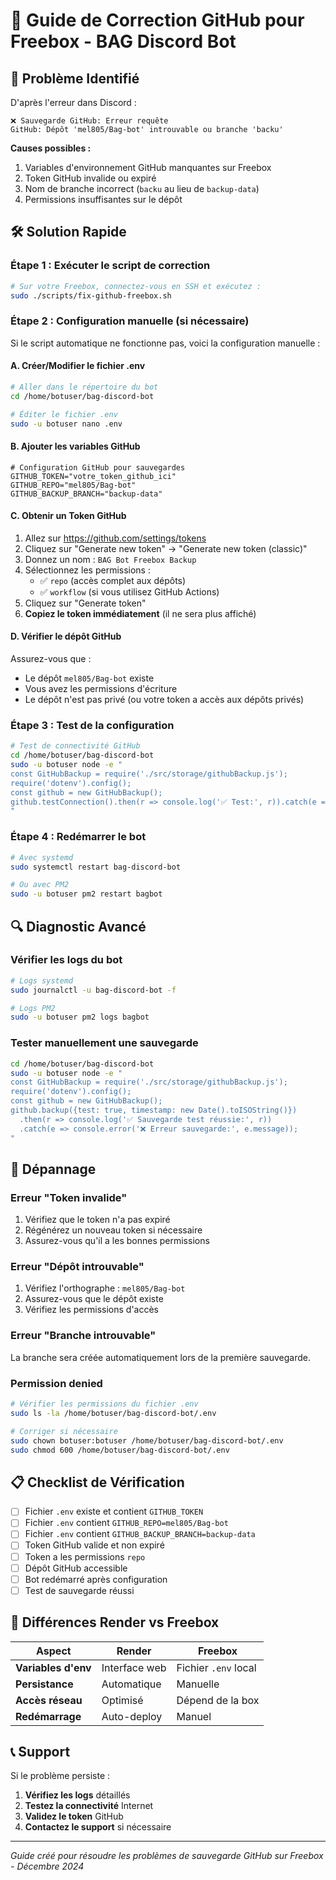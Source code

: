 # 🔧 Guide de Correction GitHub pour Freebox - BAG Discord Bot

## 🚨 Problème Identifié

D'après l'erreur dans Discord :
```
❌ Sauvegarde GitHub: Erreur requête
GitHub: Dépôt 'mel805/Bag-bot' introuvable ou branche 'backu'
```

**Causes possibles :**
1. Variables d'environnement GitHub manquantes sur Freebox
2. Token GitHub invalide ou expiré
3. Nom de branche incorrect (`backu` au lieu de `backup-data`)
4. Permissions insuffisantes sur le dépôt

## 🛠️ Solution Rapide

### Étape 1 : Exécuter le script de correction

```bash
# Sur votre Freebox, connectez-vous en SSH et exécutez :
sudo ./scripts/fix-github-freebox.sh
```

### Étape 2 : Configuration manuelle (si nécessaire)

Si le script automatique ne fonctionne pas, voici la configuration manuelle :

#### A. Créer/Modifier le fichier .env

```bash
# Aller dans le répertoire du bot
cd /home/botuser/bag-discord-bot

# Éditer le fichier .env
sudo -u botuser nano .env
```

#### B. Ajouter les variables GitHub

```env
# Configuration GitHub pour sauvegardes
GITHUB_TOKEN="votre_token_github_ici"
GITHUB_REPO="mel805/Bag-bot"
GITHUB_BACKUP_BRANCH="backup-data"
```

#### C. Obtenir un Token GitHub

1. Allez sur https://github.com/settings/tokens
2. Cliquez sur "Generate new token" → "Generate new token (classic)"
3. Donnez un nom : `BAG Bot Freebox Backup`
4. Sélectionnez les permissions :
   - ✅ `repo` (accès complet aux dépôts)
   - ✅ `workflow` (si vous utilisez GitHub Actions)
5. Cliquez sur "Generate token"
6. **Copiez le token immédiatement** (il ne sera plus affiché)

#### D. Vérifier le dépôt GitHub

Assurez-vous que :
- Le dépôt `mel805/Bag-bot` existe
- Vous avez les permissions d'écriture
- Le dépôt n'est pas privé (ou votre token a accès aux dépôts privés)

### Étape 3 : Test de la configuration

```bash
# Test de connectivité GitHub
cd /home/botuser/bag-discord-bot
sudo -u botuser node -e "
const GitHubBackup = require('./src/storage/githubBackup.js');
require('dotenv').config();
const github = new GitHubBackup();
github.testConnection().then(r => console.log('✅ Test:', r)).catch(e => console.error('❌ Erreur:', e.message));
"
```

### Étape 4 : Redémarrer le bot

```bash
# Avec systemd
sudo systemctl restart bag-discord-bot

# Ou avec PM2
sudo -u botuser pm2 restart bagbot
```

## 🔍 Diagnostic Avancé

### Vérifier les logs du bot

```bash
# Logs systemd
sudo journalctl -u bag-discord-bot -f

# Logs PM2
sudo -u botuser pm2 logs bagbot
```

### Tester manuellement une sauvegarde

```bash
cd /home/botuser/bag-discord-bot
sudo -u botuser node -e "
const GitHubBackup = require('./src/storage/githubBackup.js');
require('dotenv').config();
const github = new GitHubBackup();
github.backup({test: true, timestamp: new Date().toISOString()})
  .then(r => console.log('✅ Sauvegarde test réussie:', r))
  .catch(e => console.error('❌ Erreur sauvegarde:', e.message));
"
```

## 🔧 Dépannage

### Erreur "Token invalide"

1. Vérifiez que le token n'a pas expiré
2. Régénérez un nouveau token si nécessaire
3. Assurez-vous qu'il a les bonnes permissions

### Erreur "Dépôt introuvable"

1. Vérifiez l'orthographe : `mel805/Bag-bot`
2. Assurez-vous que le dépôt existe
3. Vérifiez les permissions d'accès

### Erreur "Branche introuvable"

La branche sera créée automatiquement lors de la première sauvegarde.

### Permission denied

```bash
# Vérifier les permissions du fichier .env
sudo ls -la /home/botuser/bag-discord-bot/.env

# Corriger si nécessaire
sudo chown botuser:botuser /home/botuser/bag-discord-bot/.env
sudo chmod 600 /home/botuser/bag-discord-bot/.env
```

## 📋 Checklist de Vérification

- [ ] Fichier `.env` existe et contient `GITHUB_TOKEN`
- [ ] Fichier `.env` contient `GITHUB_REPO=mel805/Bag-bot`
- [ ] Fichier `.env` contient `GITHUB_BACKUP_BRANCH=backup-data`
- [ ] Token GitHub valide et non expiré
- [ ] Token a les permissions `repo`
- [ ] Dépôt GitHub accessible
- [ ] Bot redémarré après configuration
- [ ] Test de sauvegarde réussi

## 🎯 Différences Render vs Freebox

| Aspect | Render | Freebox |
|--------|--------|---------|
| **Variables d'env** | Interface web | Fichier `.env` local |
| **Persistance** | Automatique | Manuelle |
| **Accès réseau** | Optimisé | Dépend de la box |
| **Redémarrage** | Auto-deploy | Manuel |

## 📞 Support

Si le problème persiste :

1. **Vérifiez les logs** détaillés
2. **Testez la connectivité** Internet
3. **Validez le token** GitHub
4. **Contactez le support** si nécessaire

---

*Guide créé pour résoudre les problèmes de sauvegarde GitHub sur Freebox - Décembre 2024*